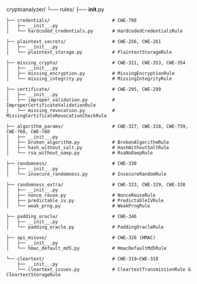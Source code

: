 
cryptoanalyzer/
└── rules/
    ├── __init__.py

    ├── credentials/                       # CWE-798
    │   ├── __init__.py
    │   └── hardcoded_credentials.py       # HardcodedCredentialsRule

    ├── plaintext_secrets/                 # CWE-256, CWE-261
    │   ├── __init__.py
    │   └── plaintext_storage.py           # PlaintextStorageRule

    ├── missing_crypto/                    # CWE-311, CWE-353, CWE-354
    │   ├── __init__.py
    │   ├── missing_encryption.py          # MissingEncryptionRule
    │   └── missing_integrity.py           # MissingIntegrityRule

    ├── certificate/                       # CWE-295, CWE-299
    │   ├── __init__.py
    │   ├── improper_validation.py         # ImproperCertificateValidationRule
    │   └── missing_revocation.py          # MissingCertificateRevocationCheckRule

    ├── algorithm_params/                  # CWE-327, CWE-328, CWE-759, CWE-760, CWE-780
    │   ├── __init__.py
    │   ├── broken_algorithm.py            # BrokenAlgorithmRule
    │   ├── hash_without_salt.py           # HashWithoutSaltRule
    │   └── rsa_without_oaep.py            # RsaNoOaepRule

    ├── randomness/                        # CWE-330
    │   ├── __init__.py
    │   └── insecure_randomness.py         # InsecureRandomRule

    ├── randomness_extra/                  # CWE-323, CWE-329, CWE-338
    │   ├── __init__.py
    │   ├── nonce_reuse.py                 # NonceReuseRule
    │   ├── predictable_iv.py              # PredictableIVRule
    │   └── weak_prng.py                   # WeakPrngRule

    ├── padding_oracle/                    # CWE-346
    │   ├── __init__.py
    │   └── padding_oracle.py              # PaddingOracleRule

    ├── api_misuse/                        # CWE-328 (HMAC)
    │   ├── __init__.py
    │   └── hmac_default_md5.py            # HmacDefaultMd5Rule

    └── cleartext/                         # CWE-319–CWE-318
        ├── __init__.py
        └── cleartext_issues.py            # CleartextTransmissionRule & CleartextStorageRule

